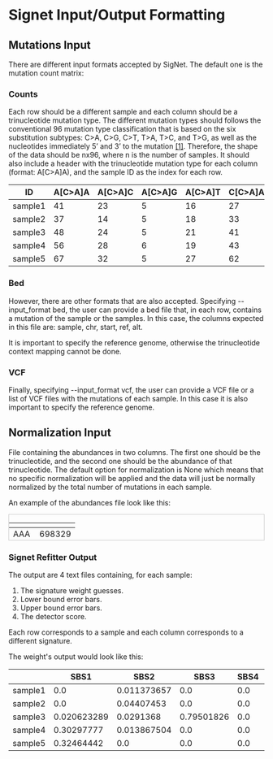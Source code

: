 # Signet Input/Output Formatting

## Mutations Input

There are different input formats accepted by SigNet. The default one is the mutation count matrix:

### Counts

Each row should be a different sample and each column should be a trinucleotide mutation type.
The different mutation types should follows the conventional 96 mutation type classification that is based on the six substitution subtypes: C>A, C>G, C>T, T>A, T>C, and T>G, as well as the nucleotides immediately 5’ and 3’ to the mutation [[1]](#1). Therefore, the shape of the data should be nx96, where n is the number of samples. It should also include a header with the trinucleotide mutation type for each column (format: A[C>A]A), and the sample ID as the index for each row. 

| ID | A[C>A]A | A[C>A]C | A[C>A]G | A[C>A]T | C[C>A]A | C[C>A]C | C[C>A]G | C[C>A]T | G[C>A]A | G[C>A]C | G[C>A]G | G[C>A]T | T[C>A]A | T[C>A]C | T[C>A]G | T[C>A]T | A[C>G]A | A[C>G]C | A[C>G]G | A[C>G]T | C[C>G]A | C[C>G]C | C[C>G]G | C[C>G]T | G[C>G]A | G[C>G]C | G[C>G]G | G[C>G]T | T[C>G]A | T[C>G]C | T[C>G]G | T[C>G]T | A[C>T]A | A[C>T]C | A[C>T]G | A[C>T]T | C[C>T]A | C[C>T]C | C[C>T]G | C[C>T]T | G[C>T]A | G[C>T]C | G[C>T]G | G[C>T]T | T[C>T]A | T[C>T]C | T[C>T]G | T[C>T]T | A[T>A]A | A[T>A]C | A[T>A]G | A[T>A]T | C[T>A]A | C[T>A]C | C[T>A]G | C[T>A]T | G[T>A]A | G[T>A]C | G[T>A]G | G[T>A]T | T[T>A]A | T[T>A]C | T[T>A]G | T[T>A]T | A[T>C]A | A[T>C]C | A[T>C]G | A[T>C]T | C[T>C]A | C[T>C]C | C[T>C]G | C[T>C]T | G[T>C]A | G[T>C]C | G[T>C]G | G[T>C]T | T[T>C]A | T[T>C]C | T[T>C]G | T[T>C]T | A[T>G]A | A[T>G]C | A[T>G]G | A[T>G]T | C[T>G]A | C[T>G]C | C[T>G]G | C[T>G]T | G[T>G]A | G[T>G]C | G[T>G]G | G[T>G]T | T[T>G]A | T[T>G]C | T[T>G]G | T[T>G]T |
| --- | --- | --- | --- | --- | --- | --- | --- | --- | --- | --- | --- | --- | --- | --- | --- | --- | --- | --- | --- | --- | --- | --- | --- | --- | --- | --- | --- | --- | --- | --- | --- | --- | --- | --- | --- | --- | --- | --- | --- | --- | --- | --- | --- | --- | --- | --- | --- | --- | --- | --- | --- | --- | --- | --- | --- | --- | --- | --- | --- | --- | --- | --- | --- | --- | --- | --- | --- | --- | --- | --- | --- | --- | --- | --- | --- | --- | --- | --- | --- | --- | --- | --- | --- | --- | --- | --- | --- | --- | --- | --- | --- | --- | --- | --- | --- | --- |
| sample1 | 41 | 23 | 5 | 16 | 27 | 31 | 9 | 25 | 17 | 15 | 7 | 19 | 15 | 15 | 3 | 38 | 85 | 7 | 12 | 19 | 14 | 5 | 5 | 10 | 16 | 12 | 6 | 15 | 13 | 5 | 5 | 89 | 123 | 21 | 38 | 33 | 41 | 40 | 49 | 52 | 43 | 41 | 50 | 43 | 32 | 44 | 34 | 81 | 26 | 11 | 15 | 21 | 9 | 63 | 14 | 22 | 13 | 14 | 47 | 22 | 22 | 11 | 13 | 20 | 67 | 28 | 29 | 46 | 29 | 39 | 21 | 27 | 20 | 21 | 75 | 27 | 25 | 36 | 16 | 71 | 14 | 13 | 10 | 19 | 6 | 18 | 8 | 10 | 8 | 7 | 15 | 7 | 4 | 12 | 16 | 26 |
| sample2 | 37 | 14 | 5 | 18 | 33 | 16 | 14 | 28 | 13 | 10 | 9 | 12 | 20 | 25 | 4 | 35 | 58 | 15 | 5 | 17 | 11 | 4 | 6 | 12 | 7 | 7 | 8 | 14 | 13 | 9 | 4 | 85 | 119 | 31 | 24 | 34 | 38 | 41 | 32 | 40 | 30 | 29 | 41 | 31 | 35 | 37 | 31 | 55 | 26 | 9 | 17 | 27 | 8 | 38 | 17 | 14 | 6 | 17 | 51 | 22 | 15 | 15 | 7 | 24 | 41 | 30 | 25 | 41 | 22 | 27 | 10 | 32 | 20 | 19 | 54 | 27 | 23 | 36 | 21 | 40 | 17 | 6 | 15 | 9 | 8 | 6 | 10 | 3 | 8 | 8 | 11 | 12 | 12 | 9 | 11 | 34 |
| sample3 | 48 | 24 | 5 | 21 | 41 | 28 | 12 | 35 | 18 | 11 | 9 | 15 | 25 | 17 | 11 | 32 | 88 | 13 | 2 | 21 | 10 | 3 | 1 | 10 | 7 | 7 | 6 | 10 | 20 | 12 | 2 | 78 | 150 | 37 | 37 | 58 | 49 | 47 | 47 | 37 | 38 | 40 | 57 | 55 | 39 | 42 | 31 | 76 | 20 | 20 | 15 | 20 | 15 | 57 | 15 | 16 | 7 | 13 | 55 | 17 | 17 | 17 | 8 | 31 | 67 | 18 | 18 | 39 | 22 | 50 | 18 | 33 | 24 | 12 | 77 | 36 | 30 | 36 | 14 | 68 | 17 | 7 | 19 | 13 | 6 | 13 | 8 | 12 | 2 | 9 | 19 | 12 | 11 | 14 | 17 | 54 |
| sample4 | 56 | 28 | 6 | 19 | 43 | 29 | 12 | 27 | 15 | 15 | 4 | 21 | 32 | 16 | 5 | 45 | 70 | 17 | 2 | 18 | 11 | 7 | 3 | 9 | 16 | 11 | 3 | 18 | 14 | 14 | 0 | 86 | 127 | 44 | 34 | 39 | 41 | 53 | 57 | 36 | 51 | 46 | 56 | 52 | 42 | 62 | 36 | 73 | 21 | 12 | 20 | 21 | 10 | 64 | 21 | 22 | 16 | 7 | 48 | 16 | 30 | 12 | 14 | 26 | 67 | 31 | 33 | 45 | 37 | 37 | 32 | 33 | 17 | 20 | 55 | 26 | 27 | 38 | 12 | 65 | 17 | 12 | 12 | 11 | 6 | 8 | 9 | 5 | 7 | 11 | 27 | 13 | 8 | 12 | 20 | 31 |
| sample5 | 67 | 32 | 5 | 27 | 62 | 36 | 11 | 52 | 32 | 25 | 13 | 30 | 47 | 39 | 8 | 67 | 83 | 12 | 6 | 14 | 11 | 7 | 0 | 13 | 12 | 8 | 10 | 17 | 9 | 13 | 5 | 125 | 162 | 53 | 56 | 56 | 48 | 71 | 60 | 56 | 62 | 70 | 87 | 67 | 52 | 69 | 46 | 91 | 30 | 19 | 24 | 39 | 16 | 55 | 29 | 19 | 21 | 17 | 57 | 22 | 30 | 18 | 18 | 32 | 95 | 41 | 36 | 59 | 36 | 58 | 30 | 44 | 33 | 27 | 90 | 34 | 41 | 36 | 21 | 57 | 19 | 7 | 22 | 11 | 7 | 16 | 9 | 12 | 8 | 11 | 15 | 17 | 8 | 10 | 20 | 46 |

### Bed



However, there are other formats that are also accepted. Specifying --input_format bed, the user can provide a bed file that, in each row, contains a mutation of the sample  or the samples. In this case, the columns expected in this file are: sample, chr, start, ref, alt.

It is important to specify the reference genome, otherwise the trinucleotide context mapping cannot be done.

### VCF

Finally, specifying --input_format vcf, the user can provide a VCF file or a list of VCF files with the mutations of each sample. In this case it is also important to specify the reference genome.

## Normalization Input



File containing the abundances in two columns. The first one should be the trinucleotide, and the second one should be the abundance of that trinucleotide. The default option for normalization is None which means that no specific normalization will be applied and the data will just be normally normalized by the total number of mutations in each sample.

An example of the abundances file look like this:

<div style="height: 50px; overflow-y: auto !important; border: 1px solid #ccc;">

<table>
    <thead>
        <tr>
            <th></th>
            <th></th>
        </tr>
    </thead>
    <tbody>
        <tr><td>AAA</td><td>698329</td></tr>
        <tr><td>AAC</td><td>436449</td></tr>
        <tr><td>AAG</td><td>737530</td></tr>
        <tr><td>AAT</td><td>416568</td></tr>
        <tr><td>CAA</td><td>600982</td></tr>
        <tr><td>CAC</td><td>519841</td></tr>
        <tr><td>CAG</td><td>909499</td></tr>
        <tr><td>CAT</td><td>490253</td></tr>
        <tr><td>GAA</td><td>747391</td></tr>
        <tr><td>GAC</td><td>481873</td></tr>
        <tr><td>GAG</td><td>738007</td></tr>
        <tr><td>GAT</td><td>453174</td></tr>
        <tr><td>TAA</td><td>243098</td></tr>
        <tr><td>TAC</td><td>307855</td></tr>
        <tr><td>TAG</td><td>174900</td></tr>
        <tr><td>TAT</td><td>285445</td></tr>
        <tr><td>ACA</td><td>570372</td></tr>
        <tr><td>ACC</td><td>530099</td></tr>
        <tr><td>ACG</td><td>216770</td></tr>
        <tr><td>ACT</td><td>425910</td></tr>
        <tr><td>CCA</td><td>761018</td></tr>
        <tr><td>CCC</td><td>664368</td></tr>
        <tr><td>CCG</td><td>338357</td></tr>
        <tr><td>CCT</td><td>686587</td></tr>
        <tr><td>GCA</td><td>612890</td></tr>
        <tr><td>GCC</td><td>698452</td></tr>
        <tr><td>GCG</td><td>289058</td></tr>
        <tr><td>GCT</td><td>617328</td></tr>
        <tr><td>TCA</td><td>567719</td></tr>
        <tr><td>TCC</td><td>557411</td></tr>
        <tr><td>TCG</td><td>190380</td></tr>
        <tr><td>TCT</td><td>495949</td></tr>
        <tr><td>AGA</td><td>797782</td></tr>
        <tr><td>AGC</td><td>680942</td></tr>
        <tr><td>AGG</td><td>648844</td></tr>
        <tr><td>AGT</td><td>427683</td></tr>
        <tr><td>CGA</td><td>231066</td></tr>
        <tr><td>CGC</td><td>289095</td></tr>
        <tr><td>CGG</td><td>336285</td></tr>
        <tr><td>CGT</td><td>178119</td></tr>
        <tr><td>GGA</td><td>759821</td></tr>
        <tr><td>GGC</td><td>640772</td></tr>
        <tr><td>GGG</td><td>540477</td></tr>
        <tr><td>GGT</td><td>359468</td></tr>
        <tr><td>TGA</td><td>627645</td></tr>
        <tr><td>TGC</td><td>608043</td></tr>
        <tr><td>TGG</td><td>776144</td></tr>
        <tr><td>TGT</td><td>469233</td></tr>
        <tr><td>ATA</td><td>258515</td></tr>
        <tr><td>ATC</td><td>419516</td></tr>
        <tr><td>ATG</td><td>586183</td></tr>
        <tr><td>ATT</td><td>378712</td></tr>
        <tr><td>CTA</td><td>287063</td></tr>
        <tr><td>CTC</td><td>557813</td></tr>
        <tr><td>CTG</td><td>895650</td></tr>
        <tr><td>CTT</td><td>485231</td></tr>
        <tr><td>GTA</td><td>208254</td></tr>
        <tr><td>GTC</td><td>346293</td></tr>
        <tr><td>GTG</td><td>572729</td></tr>
        <tr><td>GTT</td><td>306524</td></tr>
        <tr><td>TTA</td><td>256116</td></tr>
        <tr><td>TTC</td><td>487837</td></tr>
        <tr><td>TTG</td><td>426503</td></tr>
        <tr><td>TTT</td><td>438956</td></tr>
    </tbody>
</table>

</div>


### Signet Refitter Output

The output are 4 text files containing, for each sample:
1. The signature weight guesses.
2. Lower bound error bars.
3. Upper bound error bars.
4. The detector score.

Each row corresponds to a sample and each column corresponds to a different signature.

The weight's output would look like this: 

| | SBS1| SBS2| SBS3| SBS4| SBS5| SBS6| SBS7a| SBS7b| SBS7c| SBS7d| SBS8| SBS9| SBS10a| SBS10b| SBS11| SBS12| SBS13| SBS14| SBS15| SBS16| SBS17a| SBS17b| SBS18| SBS19| SBS20| SBS21| SBS22| SBS23| SBS24| SBS25| SBS26| SBS27| SBS28| SBS29| SBS30| SBS31| SBS32| SBS33| SBS34| SBS35| SBS36| SBS37| SBS38| SBS39| SBS40| SBS41| SBS42| SBS43| SBS44| SBS45| SBS46| SBS47| SBS48| SBS49| SBS50| SBS51| SBS52| SBS53| SBS54| SBS55| SBS56| SBS57| SBS58| SBS59| SBS60| SBS84| SBS85| SBS86| SBS87| SBS88| SBS89| SBS90| Unknown |
| --- | --- | --- | --- | --- | --- | --- | --- | --- | --- | --- | --- | --- | --- | --- | --- | --- | --- | --- | --- | --- | --- | --- | --- | --- | --- | --- | --- | --- | --- | --- | --- | --- | --- | --- | --- | --- | --- | --- | --- | --- | --- | --- | --- | --- | --- | --- | --- | --- | --- | --- | --- | --- | --- | --- | --- | --- | --- | --- | --- | --- | --- | --- | --- | --- | --- | --- | --- | --- | --- | --- | --- | --- | --- |
|sample1| 0.0| 0.011373657| 0.0| 0.0| 0.0| 0.0| 0.0| 0.0| 0.0| 0.0| 0.0| 0.0| 0.09554387| 0.0| 0.028311478| 0.0| 0.025709331| 0.0| 0.0| 0.0| 0.0| 0.0| 0.0| 0.026231365| 0.0| 0.102276586| 0.0| 0.0| 0.05594749| 0.0| 0.0| 0.0| 0.0| 0.0| 0.0| 0.0| 0.022387402| 0.0| 0.0| 0.05920576| 0.0| 0.0| 0.0| 0.20035994| 0.0| 0.0| 0.0| 0.0| 0.13489234| 0.0| 0.0| 0.0| 0.043502145| 0.0| 0.0| 0.0| 0.0| 0.0| 0.04187152| 0.0| 0.0| 0.0| 0.0| 0.12799643| 0.0| 0.0| 0.0| 0.0| 0.0| 0.0| 0.0| 0.0| 0.024390638 |
| sample2| 0.0| 0.04407453| 0.0| 0.0| 0.0| 0.0| 0.0| 0.0| 0.09683562| 0.0| 0.0| 0.0| 0.0| 0.0| 0.0| 0.0| 0.017493004| 0.010427136| 0.0| 0.12316588| 0.033200223| 0.0| 0.055034526| 0.0| 0.20925371| 0.0| 0.0| 0.0| 0.0| 0.0| 0.0| 0.0| 0.0| 0.018737758| 0.0| 0.0| 0.0| 0.0| 0.0| 0.0| 0.0| 0.0| 0.0| 0.0| 0.0| 0.0| 0.0| 0.0| 0.0| 0.0| 0.0| 0.0| 0.0| 0.0| 0.061912738| 0.03293125| 0.013076979| 0.0| 0.0| 0.068620875| 0.05564928| 0.0| 0.03608794| 0.0| 0.010005509| 0.0| 0.0| 0.09760389| 0.0| 0.0| 0.0| 0.0| 0.015889168 |
| sample3| 0.020623289| 0.0291368| 0.79501826| 0.0| 0.0| 0.0| 0.0| 0.0| 0.0| 0.0| 0.05595904| 0.0| 0.0| 0.0| 0.0| 0.0| 0.032755993| 0.0| 0.0| 0.0| 0.0| 0.0| 0.0| 0.0| 0.0| 0.0| 0.0| 0.0| 0.0| 0.0| 0.0| 0.0| 0.0| 0.0| 0.0| 0.0| 0.0| 0.0| 0.0| 0.0| 0.0| 0.0| 0.0| 0.0| 0.04497706| 0.0| 0.0| 0.0| 0.0| 0.0| 0.0| 0.0| 0.0| 0.0| 0.0| 0.0| 0.0| 0.0| 0.0| 0.0| 0.0| 0.0| 0.0| 0.0| 0.0| 0.0| 0.0| 0.0| 0.0| 0.0| 0.0| 0.0| 0.021529555 |
| sample4| 0.30297777| 0.013867504| 0.0| 0.0| 0.4331048| 0.0| 0.0| 0.0| 0.0| 0.0| 0.0| 0.0| 0.0| 0.0| 0.0| 0.0| 0.011840954| 0.0| 0.0| 0.0| 0.0| 0.0| 0.09353717| 0.0| 0.0| 0.0| 0.0| 0.0| 0.0| 0.0| 0.0| 0.0| 0.0| 0.0| 0.0| 0.0| 0.0| 0.0| 0.0| 0.0| 0.0| 0.0| 0.0| 0.0| 0.14116676| 0.0| 0.0| 0.0| 0.0| 0.0| 0.0| 0.0| 0.0| 0.0| 0.0| 0.0| 0.0| 0.0| 0.0| 0.0| 0.0| 0.0| 0.0| 0.0| 0.0| 0.0| 0.0| 0.0| 0.0| 0.0| 0.0| 0.0| 0.0035050511 |
| sample5| 0.32464442| 0.0| 0.0| 0.0| 0.5292391| 0.04437277| 0.0| 0.0| 0.0| 0.0| 0.0| 0.0| 0.0| 0.0| 0.0| 0.0| 0.0| 0.0| 0.0| 0.0| 0.01917128| 0.042479694| 0.0| 0.0| 0.0| 0.0| 0.0| 0.0| 0.0| 0.0| 0.0| 0.0| 0.0| 0.0| 0.0| 0.0| 0.0| 0.0| 0.0| 0.0| 0.0| 0.0| 0.0| 0.0| 0.0| 0.0| 0.0| 0.0| 0.0| 0.0| 0.0| 0.0| 0.0| 0.0| 0.0| 0.0| 0.0| 0.0| 0.0| 0.0| 0.0| 0.0| 0.0| 0.0| 0.0| 0.0| 0.0| 0.0| 0.0| 0.0| 0.0| 0.0| 0.040092707 |

